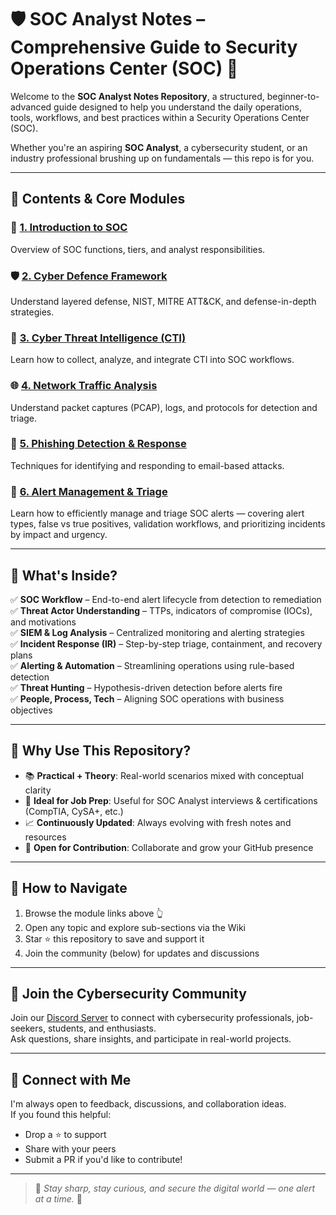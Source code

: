 # 🛡️ SOC Analyst Notes – Comprehensive Guide to Security Operations Center (SOC) 🚨

Welcome to the **SOC Analyst Notes Repository**, a structured, beginner-to-advanced guide designed to help you understand the daily operations, tools, workflows, and best practices within a Security Operations Center (SOC).

Whether you're an aspiring **SOC Analyst**, a cybersecurity student, or an industry professional brushing up on fundamentals — this repo is for you.

---

## 📘 Contents & Core Modules

### 📌 [1. Introduction to SOC](https://github.com/MaheshShukla1/Soc-prep/wiki/Introduction-To-SOC#6-case-study-responding-to-a-phishing-attack)  
Overview of SOC functions, tiers, and analyst responsibilities.

### 🛡️ [2. Cyber Defence Framework](https://github.com/MaheshShukla1/Soc-prep/wiki/Cyber-Defence-Framework)  
Understand layered defense, NIST, MITRE ATT&CK, and defense-in-depth strategies.

### 🧠 [3. Cyber Threat Intelligence (CTI)](https://github.com/MaheshShukla1/SOC_NOTES_2024/wiki/Cyber-Threat-intelligence)  
Learn how to collect, analyze, and integrate CTI into SOC workflows.

### 🌐 [4. Network Traffic Analysis](https://github.com/MaheshShukla1/SOC-Security-Notes/wiki/Network-Traffic-Analysis)  
Understand packet captures (PCAP), logs, and protocols for detection and triage.

### 📧 [5. Phishing Detection & Response](https://github.com/MaheshShukla1/SOC-Analyst-Notes/wiki/Phishing-Attacks:-Understanding,-Detection,-and-Prevention-Strategies)  
Techniques for identifying and responding to email-based attacks.

### 📌 [6. Alert Management & Triage](https://github.com/MaheshShukla1/SOC-Analyst-Notes/wiki/Alert-Management-&-Triage)
Learn how to efficiently manage and triage SOC alerts — covering alert types, false vs true positives, validation workflows, and prioritizing incidents by impact and urgency.

---

## 🧩 What's Inside?

✅ **SOC Workflow** – End-to-end alert lifecycle from detection to remediation  
✅ **Threat Actor Understanding** – TTPs, indicators of compromise (IOCs), and motivations  
✅ **SIEM & Log Analysis** – Centralized monitoring and alerting strategies  
✅ **Incident Response (IR)** – Step-by-step triage, containment, and recovery plans  
✅ **Alerting & Automation** – Streamlining operations using rule-based detection  
✅ **Threat Hunting** – Hypothesis-driven detection before alerts fire  
✅ **People, Process, Tech** – Aligning SOC operations with business objectives

---

## 🎯 Why Use This Repository?

- 📚 **Practical + Theory**: Real-world scenarios mixed with conceptual clarity  
- 🧪 **Ideal for Job Prep**: Useful for SOC Analyst interviews & certifications (CompTIA, CySA+, etc.)  
- 📈 **Continuously Updated**: Always evolving with fresh notes and resources  
- 🔗 **Open for Contribution**: Collaborate and grow your GitHub presence

---

## 🚀 How to Navigate

1. Browse the module links above 👆  
2. Open any topic and explore sub-sections via the Wiki  
3. Star ⭐ this repository to save and support it  
4. Join the community (below) for updates and discussions

---

## 👥 Join the Cybersecurity Community

Join our [Discord Server](https://discord.gg/yJFaZ4UMb2) to connect with cybersecurity professionals, job-seekers, students, and enthusiasts.  
Ask questions, share insights, and participate in real-world projects.

---

## 🤝 Connect with Me

I'm always open to feedback, discussions, and collaboration ideas.  
If you found this helpful:
- Drop a ⭐ to support  
- Share with your peers  
- Submit a PR if you'd like to contribute!

---

> 📌 *Stay sharp, stay curious, and secure the digital world — one alert at a time.* 🔐  
